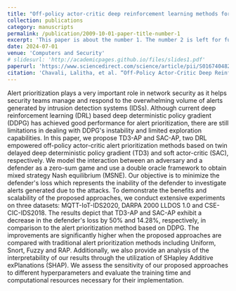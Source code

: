 ```yaml
---
title: "Off-policy actor-critic deep reinforcement learning methods for alert prioritization in intrusion detection systems"
collection: publications
category: manuscripts
permalink: /publication/2009-10-01-paper-title-number-1
excerpt: 'This paper is about the number 1. The number 2 is left for future work.'
date: 2024-07-01
venue: 'Computers and Security'
# slidesurl: 'http://academicpages.github.io/files/slides1.pdf'
paperurl: 'https://www.sciencedirect.com/science/article/pii/S016740482400155X'
citation: 'Chavali, Lalitha, et al. “Off-Policy Actor-Critic Deep Reinforcement Learning Methods for Alert Prioritization in Intrusion Detection        Systems.” Computers & Security, vol. 142, 1 July 2024, p. 103854, www.sciencedirect.com/science/article/abs/pii/S016740482400155X, https://doi.org/10.1016/j.cose.2024.103854. Accessed 30 July 2024.'
---
```


Alert prioritization plays a very important role in network security as it helps security teams manage and respond to the overwhelming volume of alerts generated by intrusion detection systems (IDSs). Although current deep reinforcement learning (DRL) based deep deterministic policy gradient (DDPG) has achieved good performance for alert prioritization, there are still limitations in dealing with DDPG's instability and limited exploration capabilities. In this paper, we propose TD3-AP and SAC-AP, two DRL empowered off-policy actor-critic alert prioritization methods based on twin delayed deep deterministic policy gradient (TD3) and soft actor-critic (SAC), respectively. We model the interaction between an adversary and a defender as a zero-sum game and use a double oracle framework to obtain mixed strategy Nash equilibrium (MSNE). Our objective is to minimize the defender's loss which represents the inability of the defender to investigate alerts generated due to the attacks. To demonstrate the benefits and scalability of the proposed approaches, we conduct extensive experiments on three datasets: MQTT-IoT-IDS2020, DARPA 2000 LLDOS 1.0 and CSE-CIC-IDS2018. The results depict that TD3-AP and SAC-AP exhibit a decrease in the defender's loss by 50% and 14.28%, respectively, in comparison to the alert prioritization method based on DDPG. The improvements are significantly higher when the proposed approaches are compared with traditional alert prioritization methods including Uniform, Snort, Fuzzy and RAP. Additionally, we also provide an analysis of the interpretability of our results through the utilization of SHapley Additive exPlanations (SHAP). We assess the sensitivity of our proposed approaches to different hyperparameters and evaluate the training time and computational resources necessary for their implementation.